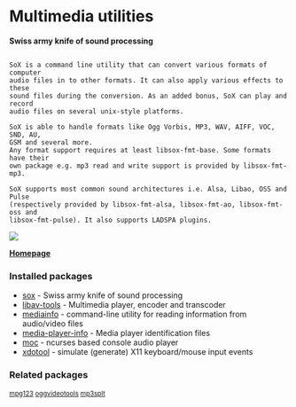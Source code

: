 # Multimedia utilities

__Swiss army knife of sound processing__

```

SoX is a command line utility that can convert various formats of computer
audio files in to other formats. It can also apply various effects to these
sound files during the conversion. As an added bonus, SoX can play and record
audio files on several unix-style platforms.

SoX is able to handle formats like Ogg Vorbis, MP3, WAV, AIFF, VOC, SND, AU,
GSM and several more.
Any format support requires at least libsox-fmt-base. Some formats have their
own package e.g. mp3 read and write support is provided by libsox-fmt-mp3.

SoX supports most common sound architectures i.e. Alsa, Libao, OSS and Pulse
(respectively provided by libsox-fmt-alsa, libsox-fmt-ao, libsox-fmt-oss and
libsox-fmt-pulse). It also supports LADSPA plugins.

```

![](https://screenshots.debian.net/thumbnail/sox/)


 **[Homepage](http://sox.sourceforge.net)**

### Installed packages

* [sox](https://packages.debian.org/jessie/sox) - Swiss army knife of sound processing
* [libav-tools](https://packages.debian.org/jessie/libav-tools) - Multimedia player, encoder and transcoder
* [mediainfo](https://packages.debian.org/jessie/mediainfo) - command-line utility for reading information from audio/video files
* [media-player-info](https://packages.debian.org/jessie/media-player-info) - Media player identification files
* [moc](https://packages.debian.org/jessie/moc) - ncurses based console audio player
* [xdotool](https://packages.debian.org/jessie/xdotool) - simulate (generate) X11 keyboard/mouse input events

### Related packages

<sub> [mpg123](https://packages.debian.org/jessie/mpg123) [oggvideotools](https://packages.debian.org/jessie/oggvideotools) [mp3splt](https://packages.debian.org/jessie/mp3splt)  </sub>
